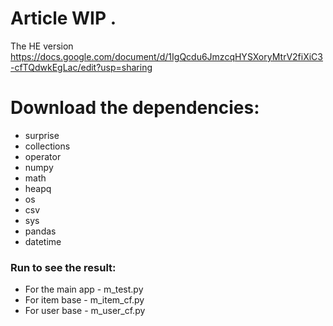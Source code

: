 # Article WIP   .
The HE version
https://docs.google.com/document/d/1IgQcdu6JmzcqHYSXoryMtrV2fiXiC3-cfTQdwkEgLac/edit?usp=sharing


# Download the dependencies:
* surprise
* collections
* operator
* numpy
* math
* heapq
* os
* csv
* sys
* pandas
* datetime

### Run to see the result:
* For the main app - m_test.py 
* For item base - m_item_cf.py 
* For user base - m_user_cf.py 
